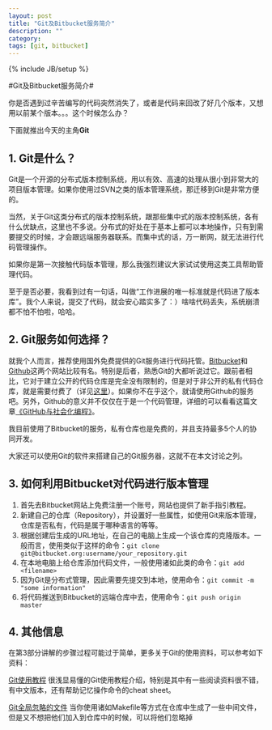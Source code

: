 ```yaml
---
layout: post
title: "Git及Bitbucket服务简介"
description: ""
category: 
tags: [git, bitbucket]
---
```

{% include JB/setup %}

#Git及Bitbucket服务简介#

你是否遇到过辛苦编写的代码突然消失了，或者是代码来回改了好几个版本，又想用以前某个版本。。。这个时候怎么办？

下面就推出今天的主角**Git**

## 1. Git是什么？ ##

Git是一个开源的分布式版本控制系统，用以有效、高速的处理从很小到非常大的项目版本管理。如果你使用过SVN之类的版本管理系统，那迁移到Git是非常方便的。

当然，关于Git这类分布式的版本控制系统，跟那些集中式的版本控制系统，各有什么优缺点，这里也不多说。分布式的好处在于基本上都可以本地操作，只有到需要提交的时候，才会跟远端服务器联系。而集中式的话，万一断网，就无法进行代码管理操作。

如果你是第一次接触代码版本管理，那么我强烈建议大家试试使用这类工具帮助管理代码。

至于是否必要，我看到过有一句话，叫做“工作进展的唯一标准就是代码进了版本库”。我个人来说，提交了代码，就会安心踏实多了：）啥啥代码丢失，系统崩溃都不怕不怕啦，哈哈。

## 2. Git服务如何选择？ ##

就我个人而言，推荐使用国外免费提供的Git服务进行代码托管。[Bitbucket](http://bitbucket.org)和[Github](https://github.com/)这两个网站比较有名。特别是后者，熟悉Git的大都听说过它。跟前者相比，它对于建立公开的代码仓库是完全没有限制的，但是对于非公开的私有代码仓库，就是需要付费了（详见[这里](https://github.com/plans)）。如果你不在乎这个，就请使用Github的服务吧。另外，Github的意义并不仅仅在于是一个代码管理，详细的可以看看这篇文章[《GitHub与社会化编程》](http://www.geekpark.net/read/view/155317)。

我目前使用了Bitbucket的服务，私有仓库也是免费的，并且支持最多5个人的协同开发。

大家还可以使用Git的软件来搭建自己的Git服务器，这就不在本文讨论之列。

## 3. 如何利用Bitbucket对代码进行版本管理 ##

1. 首先去Bitbucket网站上免费注册一个账号，网站也提供了新手指引教程。
2.  新建自己的仓库（Repository），并设置好一些属性，如使用Git来版本管理，仓库是否私有，代码是属于哪种语言的等等。
3. 根据创建后生成的URL地址，在自己的电脑上生成一个该仓库的克隆版本。一般而言，使用类似于这样的命令：`git clone git@bitbucket.org:username/your_repository.git`
4. 在本地电脑上给仓库添加代码文件，一般使用诸如此类的命令：`git add <filename>`
5. 因为Git是分布式管理，因此需要先提交到本地，使用命令：`git commit -m "some information"`
6. 将代码推送到Bitbucket的远端仓库中去，使用命令：`git push origin master`

## 4. 其他信息 ##

在第3部分讲解的步骤过程可能过于简单，更多关于Git的使用资料，可以参考如下资料：

[Git使用教程](http://desizen.com/freebies/git-and-github-tutorials/) 很浅显易懂的Git使用教程介绍，特别是其中有一些阅读资料很不错，有中文版本，还有帮助记忆操作命令的cheat sheet。

[Git全局忽略的文件](http://www.openxid.com/?p=1408) 当你使用诸如Makefile等方式在仓库中生成了一些中间文件，但是又不想把他们加入到仓库中的时候，可以将他们忽略掉